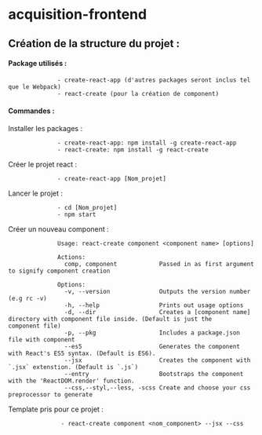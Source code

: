 # acquisition-frontend


## Création de la structure du projet :

#### Package utilisés : 
                  - create-react-app (d'autres packages seront inclus tel que le Webpack)
                  - react-create (pour la création de component)
                  
                 
#### Commandes : 
  Installer les packages : 
  
                  - create-react-app: npm install -g create-react-app
                  - react-create: npm install -g react-create
                  

  Créer le projet react :
                  
                  - create-react-app [Nom_projet]
  Lancer le projet : 
                  
                  - cd [Nom_projet]
                  - npm start

  Créer un nouveau component : 
                
                  Usage: react-create component <component name> [options]

                  Actions:
                    comp, component            Passed in as first argument to signify component creation

                  Options:
                    -v, --version              Outputs the version number (e.g rc -v)
                    -h, --help                 Prints out usage options
                    -d, --dir                  Creates a [component name] directory with component file inside. (Default is just the                                                    component file)
                    -p, --pkg                  Includes a package.json file with component
                    --es5                      Generates the component with React's ES5 syntax. (Default is ES6).
                    --jsx                      Creates the component with `.jsx` extenstion. (Default is `.js`)
                    --entry                    Bootstraps the component with the 'ReactDOM.render' function.
                    --css,--styl,--less, -scss Create and choose your css preprocessor to generate
                    
  Template pris pour ce projet :
  
                   - react-create component <nom_component> --jsx --css

  
